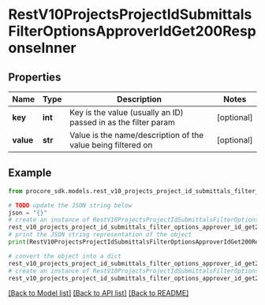 # RestV10ProjectsProjectIdSubmittalsFilterOptionsApproverIdGet200ResponseInner


## Properties

Name | Type | Description | Notes
------------ | ------------- | ------------- | -------------
**key** | **int** | Key is the value (usually an ID) passed in as the filter param | [optional] 
**value** | **str** | Value is the name/description of the value being filtered on | [optional] 

## Example

```python
from procore_sdk.models.rest_v10_projects_project_id_submittals_filter_options_approver_id_get200_response_inner import RestV10ProjectsProjectIdSubmittalsFilterOptionsApproverIdGet200ResponseInner

# TODO update the JSON string below
json = "{}"
# create an instance of RestV10ProjectsProjectIdSubmittalsFilterOptionsApproverIdGet200ResponseInner from a JSON string
rest_v10_projects_project_id_submittals_filter_options_approver_id_get200_response_inner_instance = RestV10ProjectsProjectIdSubmittalsFilterOptionsApproverIdGet200ResponseInner.from_json(json)
# print the JSON string representation of the object
print(RestV10ProjectsProjectIdSubmittalsFilterOptionsApproverIdGet200ResponseInner.to_json())

# convert the object into a dict
rest_v10_projects_project_id_submittals_filter_options_approver_id_get200_response_inner_dict = rest_v10_projects_project_id_submittals_filter_options_approver_id_get200_response_inner_instance.to_dict()
# create an instance of RestV10ProjectsProjectIdSubmittalsFilterOptionsApproverIdGet200ResponseInner from a dict
rest_v10_projects_project_id_submittals_filter_options_approver_id_get200_response_inner_from_dict = RestV10ProjectsProjectIdSubmittalsFilterOptionsApproverIdGet200ResponseInner.from_dict(rest_v10_projects_project_id_submittals_filter_options_approver_id_get200_response_inner_dict)
```
[[Back to Model list]](../README.md#documentation-for-models) [[Back to API list]](../README.md#documentation-for-api-endpoints) [[Back to README]](../README.md)


